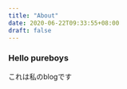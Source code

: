 ```yaml
---
title: "About"
date: 2020-06-22T09:33:55+08:00
draft: false
---
```


### Hello pureboys

これは私のblogです